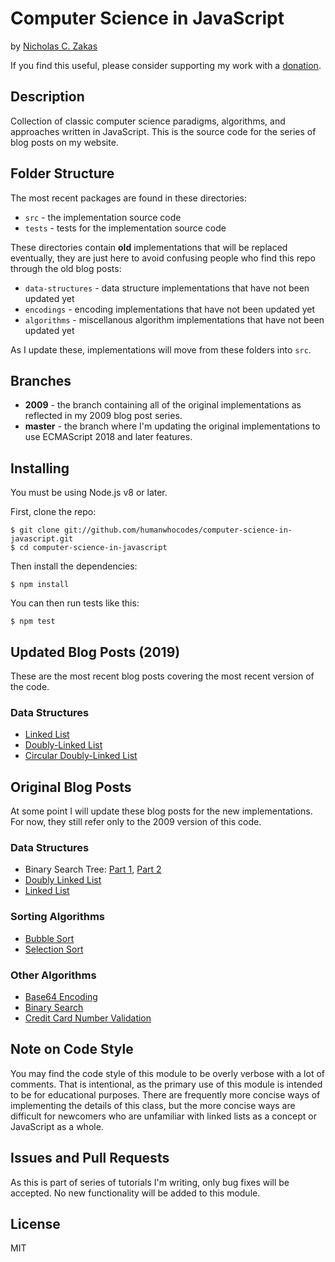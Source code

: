 # Computer Science in JavaScript

by [Nicholas C. Zakas](https://humanwhocodes.com)

If you find this useful, please consider supporting my work with a [donation](https://humanwhocodes.com/donate).

## Description

Collection of classic computer science paradigms, algorithms, and approaches written in JavaScript. This is the source code for the series of blog posts on my website.

## Folder Structure

The most recent packages are found in these directories:

- `src` - the implementation source code
- `tests` - tests for the implementation source code

These directories contain **old** implementations that will be replaced eventually, they are just here to avoid confusing people who find this repo through the old blog posts:

- `data-structures` - data structure implementations that have not been updated yet
- `encodings` - encoding implementations that have not been updated yet
- `algorithms` - miscellanous algorithm implementations that have not been updated yet

As I update these, implementations will move from these folders into `src`.

## Branches

- **2009** - the branch containing all of the original implementations as reflected in my 2009 blog post series.
- **master** - the branch where I'm updating the original implementations to use ECMAScript 2018 and later features.

## Installing

You must be using Node.js v8 or later.

First, clone the repo:

```
$ git clone git://github.com/humanwhocodes/computer-science-in-javascript.git
$ cd computer-science-in-javascript
```

Then install the dependencies:

```
$ npm install
```

You can then run tests like this:

```
$ npm test
```

## Updated Blog Posts (2019)

These are the most recent blog posts covering the most recent version of the code.

### Data Structures

- [Linked List](https://humanwhocodes.com/blog/2019/01/computer-science-in-javascript-linked-list/)
- [Doubly-Linked List](https://humanwhocodes.com/blog/2019/02/computer-science-in-javascript-doubly-linked-lists/)
- [Circular Doubly-Linked List](https://humanwhocodes.com/blog/2019/03/computer-science-in-javascript-circular-doubly-linked-lists/)

## Original Blog Posts

At some point I will update these blog posts for the new implementations. For now, they still refer only to the 2009 version of this code.

### Data Structures

- Binary Search Tree: [Part 1](https://humanwhocodes.com/blog/2009/06/09/computer-science-in-javascript-binary-search-tree-part-1/), [Part 2](https://humanwhocodes.com/blog/2009/06/16/computer-science-in-javascript-binary-search-tree-part-2/)
- [Doubly Linked List](https://humanwhocodes.com/blog/2009/04/21/computer-science-in-javascript-doubly-linked-lists/)
- [Linked List](https://humanwhocodes.com/blog/2009/04/13/computer-science-in-javascript-linked-list/)

### Sorting Algorithms

- [Bubble Sort](https://humanwhocodes.com/blog/2009/05/26/computer-science-in-javascript-bubble-sort/)
- [Selection Sort](https://humanwhocodes.com/blog/2009/09/08/computer-science-in-javascript-selection-sort/)

### Other Algorithms

- [Base64 Encoding](https://humanwhocodes.com/blog/2009/12/08/computer-science-in-javascript-base64-encoding/)
- [Binary Search](https://humanwhocodes.com/blog/2009/09/01/computer-science-in-javascript-binary-search/)
- [Credit Card Number Validation](https://humanwhocodes.com/blog/2009/08/04/computer-science-in-javascript-credit-card-number-validation/)

## Note on Code Style

You may find the code style of this module to be overly verbose with a lot of comments. That is intentional, as the primary use of this module is intended to be for educational purposes. There are frequently more concise ways of implementing the details of this class, but the more concise ways are difficult for newcomers who are unfamiliar with linked lists as a concept or JavaScript as a whole.

## Issues and Pull Requests

As this is part of series of tutorials I'm writing, only bug fixes will be accepted. No new functionality will be added to this module.

## License

MIT
